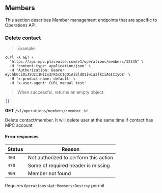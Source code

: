 ## <a name="operations-admin-members"></a> Members⠀

This section describes Member management endpoints that are specific to Operations API.

### <a name="operations-admin-members-delete"></a> Delete contact

> Example:

```shell
curl -X GET \
  "https://api.mpc.placewise.com/v1/operations/members/12345" \
  -H 'content-type: application/json' \
  -H 'Authorization: Bearer eyJhbGciOiJSUzI1NiIsInR5cCIgOiAiSldUIiwia2lkIiA6ICIyOE' \
  -H 'x-product-name: default' \
  -H 'x-user-agent: CURL manual test'
```

> When successful, returns an empty object:

```json
{}
```

**GET** `/v1/operations/members/:member_id`

Delete contact/member. It will delete user at the same time if contact has MPC account


#### Error responses

Status | Reason
--------- | ----------- 
`403` | Not authorized to perform this action
`470` | Some of required header is missing
`404` | Member not found

<aside class="notice">
Requires <code>Operations:Api:Members:Destroy</code> permit
</aside>